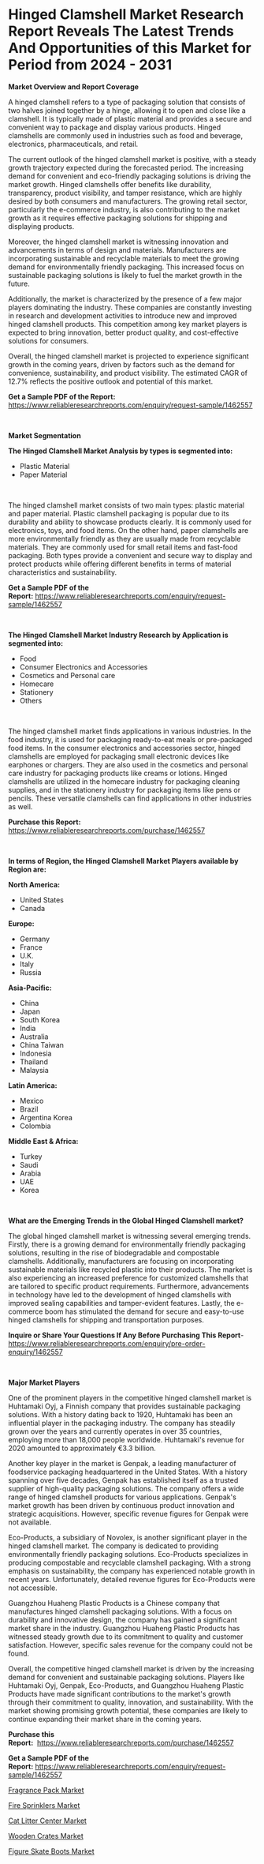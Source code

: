 <p><h1>Hinged Clamshell Market Research Report Reveals The Latest Trends And Opportunities of this Market for Period from 2024 - 2031</h1></p><p><strong>Market Overview and Report Coverage</strong></p>
<p><p>A hinged clamshell refers to a type of packaging solution that consists of two halves joined together by a hinge, allowing it to open and close like a clamshell. It is typically made of plastic material and provides a secure and convenient way to package and display various products. Hinged clamshells are commonly used in industries such as food and beverage, electronics, pharmaceuticals, and retail.</p><p>The current outlook of the hinged clamshell market is positive, with a steady growth trajectory expected during the forecasted period. The increasing demand for convenient and eco-friendly packaging solutions is driving the market growth. Hinged clamshells offer benefits like durability, transparency, product visibility, and tamper resistance, which are highly desired by both consumers and manufacturers. The growing retail sector, particularly the e-commerce industry, is also contributing to the market growth as it requires effective packaging solutions for shipping and displaying products.</p><p>Moreover, the hinged clamshell market is witnessing innovation and advancements in terms of design and materials. Manufacturers are incorporating sustainable and recyclable materials to meet the growing demand for environmentally friendly packaging. This increased focus on sustainable packaging solutions is likely to fuel the market growth in the future.</p><p>Additionally, the market is characterized by the presence of a few major players dominating the industry. These companies are constantly investing in research and development activities to introduce new and improved hinged clamshell products. This competition among key market players is expected to bring innovation, better product quality, and cost-effective solutions for consumers.</p><p>Overall, the hinged clamshell market is projected to experience significant growth in the coming years, driven by factors such as the demand for convenience, sustainability, and product visibility. The estimated CAGR of 12.7% reflects the positive outlook and potential of this market.</p></p>
<p><strong>Get a Sample PDF of the Report:</strong> <a href="https://www.reliableresearchreports.com/enquiry/request-sample/1462557">https://www.reliableresearchreports.com/enquiry/request-sample/1462557</a></p>
<p>&nbsp;</p>
<p><strong>Market Segmentation</strong></p>
<p><strong>The Hinged Clamshell Market Analysis by types is segmented into:</strong></p>
<p><ul><li>Plastic Material</li><li>Paper Material</li></ul></p>
<p>&nbsp;</p>
<p><p>The hinged clamshell market consists of two main types: plastic material and paper material. Plastic clamshell packaging is popular due to its durability and ability to showcase products clearly. It is commonly used for electronics, toys, and food items. On the other hand, paper clamshells are more environmentally friendly as they are usually made from recyclable materials. They are commonly used for small retail items and fast-food packaging. Both types provide a convenient and secure way to display and protect products while offering different benefits in terms of material characteristics and sustainability.</p></p>
<p><strong>Get a Sample PDF of the Report:</strong>&nbsp;<a href="https://www.reliableresearchreports.com/enquiry/request-sample/1462557">https://www.reliableresearchreports.com/enquiry/request-sample/1462557</a></p>
<p>&nbsp;</p>
<p><strong>The Hinged Clamshell Market Industry Research by Application is segmented into:</strong></p>
<p><ul><li>Food</li><li>Consumer Electronics and Accessories</li><li>Cosmetics and Personal care</li><li>Homecare</li><li>Stationery</li><li>Others</li></ul></p>
<p>&nbsp;</p>
<p><p>The hinged clamshell market finds applications in various industries. In the food industry, it is used for packaging ready-to-eat meals or pre-packaged food items. In the consumer electronics and accessories sector, hinged clamshells are employed for packaging small electronic devices like earphones or chargers. They are also used in the cosmetics and personal care industry for packaging products like creams or lotions. Hinged clamshells are utilized in the homecare industry for packaging cleaning supplies, and in the stationery industry for packaging items like pens or pencils. These versatile clamshells can find applications in other industries as well.</p></p>
<p><strong>Purchase this Report:</strong>&nbsp; <a href="https://www.reliableresearchreports.com/purchase/1462557">https://www.reliableresearchreports.com/purchase/1462557</a></p>
<p>&nbsp;</p>
<p><strong>In terms of Region, the Hinged Clamshell Market Players available by Region are:</strong></p>
<p>
    <p> <strong> North America: </strong>
        <ul>
            <li>United States</li>
            <li>Canada</li>
        </ul>
        </p> 
    <p> <strong> Europe: </strong>
        <ul>
            <li>Germany</li>
            <li>France</li>
            <li>U.K.</li>
            <li>Italy</li>
            <li>Russia</li>
        </ul>
        </p> 
    <p> <strong> Asia-Pacific: </strong>
        <ul>
            <li>China</li>
            <li>Japan</li>
            <li>South Korea</li>
            <li>India</li>
            <li>Australia</li>
            <li>China Taiwan</li>
            <li>Indonesia</li>
            <li>Thailand</li>
            <li>Malaysia</li>
        </ul>
        </p> 
    <p> <strong> Latin America: </strong>
        <ul>
            <li>Mexico</li>
            <li>Brazil</li>
            <li>Argentina Korea</li>
            <li>Colombia</li>
        </ul>
        </p> 
    <p> <strong> Middle East & Africa: </strong>
        <ul>
            <li>Turkey</li>
            <li>Saudi</li>
            <li>Arabia</li>
            <li>UAE</li>
            <li>Korea</li>
        </ul>
    </p>
    </p>
<p>&nbsp;</p>
<p><strong>What are the Emerging Trends in the Global Hinged Clamshell market?</strong></p>
<p><p>The global hinged clamshell market is witnessing several emerging trends. Firstly, there is a growing demand for environmentally friendly packaging solutions, resulting in the rise of biodegradable and compostable clamshells. Additionally, manufacturers are focusing on incorporating sustainable materials like recycled plastic into their products. The market is also experiencing an increased preference for customized clamshells that are tailored to specific product requirements. Furthermore, advancements in technology have led to the development of hinged clamshells with improved sealing capabilities and tamper-evident features. Lastly, the e-commerce boom has stimulated the demand for secure and easy-to-use hinged clamshells for shipping and transportation purposes.</p></p>
<p><strong>Inquire or Share Your Questions If Any Before Purchasing This Report</strong>- <a href="https://www.reliableresearchreports.com/enquiry/pre-order-enquiry/1462557">https://www.reliableresearchreports.com/enquiry/pre-order-enquiry/1462557</a></p>
<p>&nbsp;</p>
<p><strong>Major Market Players</strong></p>
<p><p>One of the prominent players in the competitive hinged clamshell market is Huhtamaki Oyj, a Finnish company that provides sustainable packaging solutions. With a history dating back to 1920, Huhtamaki has been an influential player in the packaging industry. The company has steadily grown over the years and currently operates in over 35 countries, employing more than 18,000 people worldwide. Huhtamaki's revenue for 2020 amounted to approximately €3.3 billion.</p><p>Another key player in the market is Genpak, a leading manufacturer of foodservice packaging headquartered in the United States. With a history spanning over five decades, Genpak has established itself as a trusted supplier of high-quality packaging solutions. The company offers a wide range of hinged clamshell products for various applications. Genpak's market growth has been driven by continuous product innovation and strategic acquisitions. However, specific revenue figures for Genpak were not available.</p><p>Eco-Products, a subsidiary of Novolex, is another significant player in the hinged clamshell market. The company is dedicated to providing environmentally friendly packaging solutions. Eco-Products specializes in producing compostable and recyclable clamshell packaging. With a strong emphasis on sustainability, the company has experienced notable growth in recent years. Unfortunately, detailed revenue figures for Eco-Products were not accessible.</p><p>Guangzhou Huaheng Plastic Products is a Chinese company that manufactures hinged clamshell packaging solutions. With a focus on durability and innovative design, the company has gained a significant market share in the industry. Guangzhou Huaheng Plastic Products has witnessed steady growth due to its commitment to quality and customer satisfaction. However, specific sales revenue for the company could not be found.</p><p>Overall, the competitive hinged clamshell market is driven by the increasing demand for convenient and sustainable packaging solutions. Players like Huhtamaki Oyj, Genpak, Eco-Products, and Guangzhou Huaheng Plastic Products have made significant contributions to the market's growth through their commitment to quality, innovation, and sustainability. With the market showing promising growth potential, these companies are likely to continue expanding their market share in the coming years.</p></p>
<p><strong>Purchase this Report:</strong>&nbsp;&nbsp;<a href="https://www.reliableresearchreports.com/purchase/1462557">https://www.reliableresearchreports.com/purchase/1462557</a></p>
<p></p>
<p><strong>Get a Sample PDF of the Report:</strong>&nbsp;<a href="https://www.reliableresearchreports.com/enquiry/request-sample/1462557">https://www.reliableresearchreports.com/enquiry/request-sample/1462557</a></p>
<p><p><a href="https://github.com/dziulagalemab/Market-Research-Report-List-2/blob/main/fragrance-pack-market.md">Fragrance Pack Market</a></p><p><a href="https://github.com/jonneygiverf/Market-Research-Report-List-2/blob/main/fire-sprinklers-market.md">Fire Sprinklers Market</a></p><p><a href="https://github.com/abbypearson7765/Market-Research-Report-List-2/blob/main/cat-litter-center-market.md">Cat Litter Center Market</a></p><p><a href="https://github.com/grishafomin4852/Market-Research-Report-List-2/blob/main/wooden-crates-market.md">Wooden Crates Market</a></p><p><a href="https://github.com/prosalinda88/Market-Research-Report-List-2/blob/main/figure-skate-boots-market.md">Figure Skate Boots Market</a></p></p>